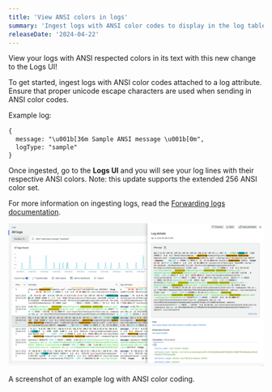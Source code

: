 ```yaml
---
title: 'View ANSI colors in logs'
summary: 'Ingest logs with ANSI color codes to display in the log table'
releaseDate: '2024-04-22'
---
```


View your logs with ANSI respected colors in its text with this new change to the Logs UI!

To get started, ingest logs with ANSI color codes attached to a log attribute. Ensure that proper unicode escape characters are used when sending in ANSI color codes.

Example log: 
```
{ 
  message: "\u001b[36m Sample ANSI message \u001b[0m",
  logType: "sample"
}
``` 

Once ingested, go to the **Logs UI** and you will see your log lines with their respective ANSI colors. Note: this update supports the extended 256 ANSI color set. 

For more information on ingesting logs, read the [Forwarding logs documentation](https://docs.newrelic.com/docs/logs/forward-logs/enable-log-management-new-relic/).

!["A screenshot of an example log with ANSI color coding."](./images/ansi-color-codes-in-log-table.png "A screenshot of an example log with ANSI color coding.")
<figcaption>
  A screenshot of an example log with ANSI color coding.  
</figcaption>

